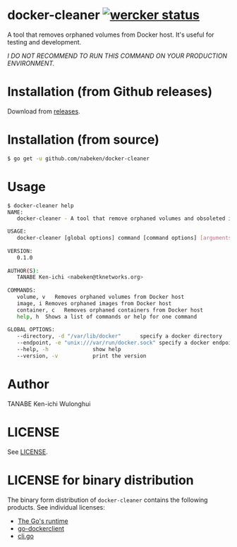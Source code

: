 # docker-cleaner [![wercker status](https://app.wercker.com/status/c828dfeb0d38bac87f4eb1e3f73c1387/s/master "wercker status")](https://app.wercker.com/project/bykey/c828dfeb0d38bac87f4eb1e3f73c1387)

A tool that removes orphaned volumes from Docker host. It's useful for testing and development.

*I DO NOT RECOMMEND TO RUN THIS COMMAND ON YOUR PRODUCTION ENVIRONMENT.*

# Installation (from Github releases)

Download from [releases](https://github.com/nabeken/docker-cleaner/releases).

# Installation (from source)

```sh
$ go get -u github.com/nabeken/docker-cleaner
```

# Usage

```sh
$ docker-cleaner help
NAME:
   docker-cleaner - A tool that remove orphaned volumes and obsoleted images from Docker host.

USAGE:
   docker-cleaner [global options] command [command options] [arguments...]
   
VERSION:
   0.1.0
   
AUTHOR(S):
   TANABE Ken-ichi <nabeken@tknetworks.org> 
   
COMMANDS:
   volume, v   Removes orphaned volumes from Docker host
   image, i Removes orphaned images from Docker host
   container, c   Removes orphaned containers from Docker host
   help, h  Shows a list of commands or help for one command
   
GLOBAL OPTIONS:
   --directory, -d "/var/lib/docker"      specify a docker directory
   --endpoint, -e "unix:///var/run/docker.sock" specify a docker endpoint
   --help, -h              show help
   --version, -v           print the version
```

# Author

TANABE Ken-ichi
Wulonghui

# LICENSE

See [LICENSE](LICENSE).

# LICENSE for binary distribution

The binary form distribution of `docker-cleaner` contains the following products. See individual licenses:

- [The Go's runtime](http://golang.org/LICENSE)
- [go-dockerclient](https://github.com/fsouza/go-dockerclient/LICENSE)
- [cli.go](https://github.com/codegangsta/cli/LICENSE)
